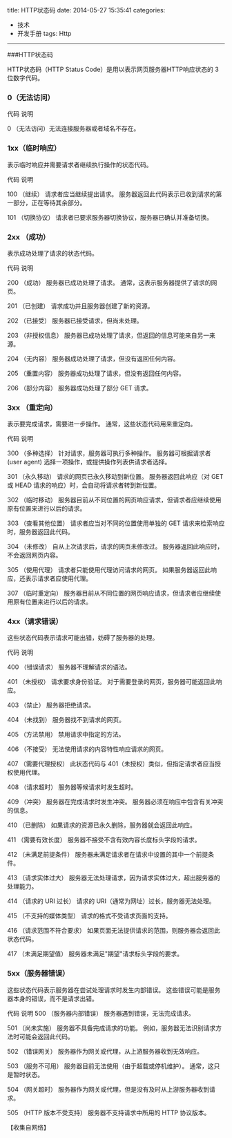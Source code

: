 title: HTTP状态码
date: 2014-05-27 15:35:41
categories: 
- 技术
- 开发手册
tags: Http
---

###HTTP状态码

HTTP状态码（HTTP Status Code）是用以表示网页服务器HTTP响应状态的 3 位数字代码。

### 0（无法访问） ###
<!--more-->

代码 说明

0     （无法访问）无法连接服务器或者域名不存在。

### 1xx（临时响应） ###

表示临时响应并需要请求者继续执行操作的状态代码。

代码 说明

100 （继续） 请求者应当继续提出请求。 服务器返回此代码表示已收到请求的第一部分，正在等待其余部分。

101 （切换协议） 请求者已要求服务器切换协议，服务器已确认并准备切换。

### 2xx （成功） ###

表示成功处理了请求的状态代码。

 代码 说明 

200 （成功） 服务器已成功处理了请求。 通常，这表示服务器提供了请求的网页。

201 （已创建） 请求成功并且服务器创建了新的资源。

202 （已接受） 服务器已接受请求，但尚未处理。

203 （非授权信息） 服务器已成功处理了请求，但返回的信息可能来自另一来源。

204 （无内容） 服务器成功处理了请求，但没有返回任何内容。

205 （重置内容） 服务器成功处理了请求，但没有返回任何内容。

206 （部分内容） 服务器成功处理了部分 GET 请求。

### 3xx （重定向） ###

表示要完成请求，需要进一步操作。 通常，这些状态代码用来重定向。


 代码 说明 

300 （多种选择） 针对请求，服务器可执行多种操作。 服务器可根据请求者 (user agent) 选择一项操作，或提供操作列表供请求者选择。

301 （永久移动） 请求的网页已永久移动到新位置。 服务器返回此响应（对 GET 或 HEAD 请求的响应）时，会自动将请求者转到新位置。

302 （临时移动） 服务器目前从不同位置的网页响应请求，但请求者应继续使用原有位置来进行以后的请求。

303 （查看其他位置） 请求者应当对不同的位置使用单独的 GET 请求来检索响应时，服务器返回此代码。

304 （未修改） 自从上次请求后，请求的网页未修改过。 服务器返回此响应时，不会返回网页内容。

305 （使用代理） 请求者只能使用代理访问请求的网页。 如果服务器返回此响应，还表示请求者应使用代理。

307 （临时重定向） 服务器目前从不同位置的网页响应请求，但请求者应继续使用原有位置来进行以后的请求。

### 4xx（请求错误） ###

这些状态代码表示请求可能出错，妨碍了服务器的处理。


 代码 说明 

400 （错误请求） 服务器不理解请求的语法。

401 （未授权） 请求要求身份验证。 对于需要登录的网页，服务器可能返回此响应。

403 （禁止） 服务器拒绝请求。

404 （未找到） 服务器找不到请求的网页。

405 （方法禁用） 禁用请求中指定的方法。

406 （不接受） 无法使用请求的内容特性响应请求的网页。

407 （需要代理授权） 此状态代码与 401（未授权）类似，但指定请求者应当授权使用代理。

408 （请求超时） 服务器等候请求时发生超时。

409 （冲突） 服务器在完成请求时发生冲突。 服务器必须在响应中包含有关冲突的信息。

410 （已删除） 如果请求的资源已永久删除，服务器就会返回此响应。

411 （需要有效长度） 服务器不接受不含有效内容长度标头字段的请求。

412 （未满足前提条件） 服务器未满足请求者在请求中设置的其中一个前提条件。

413 （请求实体过大） 服务器无法处理请求，因为请求实体过大，超出服务器的处理能力。

414 （请求的 URI 过长） 请求的 URI（通常为网址）过长，服务器无法处理。

415 （不支持的媒体类型） 请求的格式不受请求页面的支持。

416 （请求范围不符合要求） 如果页面无法提供请求的范围，则服务器会返回此状态代码。

417 （未满足期望值） 服务器未满足"期望"请求标头字段的要求。

### 5xx（服务器错误） ###

这些状态代码表示服务器在尝试处理请求时发生内部错误。 这些错误可能是服务器本身的错误，而不是请求出错。

 代码 说明 
500 （服务器内部错误） 服务器遇到错误，无法完成请求。

501 （尚未实施） 服务器不具备完成请求的功能。 例如，服务器无法识别请求方法时可能会返回此代码。

502 （错误网关） 服务器作为网关或代理，从上游服务器收到无效响应。

503 （服务不可用） 服务器目前无法使用（由于超载或停机维护）。 通常，这只是暂时状态。

504 （网关超时） 服务器作为网关或代理，但是没有及时从上游服务器收到请求。

505 （HTTP 版本不受支持） 服务器不支持请求中所用的 HTTP 协议版本。



【收集自网络】